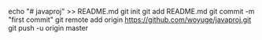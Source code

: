 echo "# javaproj" >> README.md
git init
git add README.md
git commit -m "first commit"
git remote add origin https://github.com/woyuge/javaproj.git
git push -u origin master
